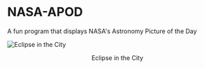 # NASA-APOD
A fun program that displays NASA's Astronomy Picture of the Day

![Eclipse in the City](https://apod.nasa.gov/apod/image/2211/StanHondaTLE-ISS1108.jpg)

<p align = "center">
Eclipse in the City
</p>
